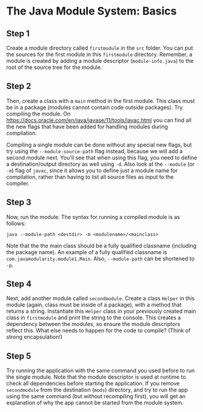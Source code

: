 # The Java Module System: Basics

## Step 1
Create a module directory called `firstmodule` in the `src` folder.
You can put the sources for the first module in this `firstmodule` directory.
Remember, a module is created by adding a module descriptor (`module-info.java`) to the root of the source tree for the module.

## Step 2
Then, create a class with a `main` method in the first module.
This class must be in a package (modules cannot contain code outside packages).
Try compiling the module.
On https://docs.oracle.com/en/java/javase/11/tools/javac.html you can find all the new flags that have been added for handling modules during compilation.

Compiling a single module can be done without any special new flags, but try using the `--module-source-path` flag instead, because we will add a second module next.
You'll see that when using this flag, you need to define a destination/output directory as well using `-d`.
Also look at the `--module` (or `-m`) flag of `javac`, since it allows you to define just a module name for compilation, rather than having to list all source files as input to the compiler.

## Step 3
Now, run the module.
The syntax for running a compiled module is as follows:

```
java --module-path <destdir> -m <modulename>/<mainclass>
```

Note that the the main class should be a fully qualified classname (including the package name).
An example of a fully qualified classname is `com.javamodularity.module1.Main`.
Also, `--module-path` can be shortened to `-p`.

## Step 4
Next, add another module called `secondmodule`.
Create a class `Helper` in this module (again, class must be inside of a package), with a method that returns a string.
Instantiate this `Helper` class in your previously created main class in `firstmodule` and print the string to the console.
This creates a dependency between the modules, so ensure the module descriptors reflect this.
What else needs to happen for the code to compile? (Think of strong encapsulation!)

## Step 5
Try running the application with the same command you used before to run the single module.
Note that the module descriptor is used at runtime to check all dependencies before starting the application.
If you remove `secondmodule` from the destination (`mods`) directory, and try to run the app using the same command (but without recompiling first), you will get an explanation of why the app cannot be started from the module system.
